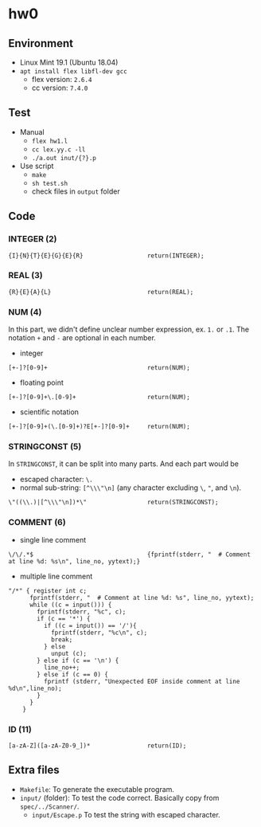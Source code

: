 # hw0

## Environment
- Linux Mint 19.1 (Ubuntu 18.04)
- `apt install flex libfl-dev gcc`
  - flex version: `2.6.4`
  - cc version: `7.4.0`

## Test
- Manual
  - `flex hw1.l`
  - `cc lex.yy.c -ll`
  - `./a.out inut/{?}.p`
- Use script
  - `make`
  - `sh test.sh`
  - check files in `output` folder

## Code
### INTEGER (2)
```
{I}{N}{T}{E}{G}{E}{R}                  return(INTEGER);
```

### REAL (3)
```
{R}{E}{A}{L}                           return(REAL);
```

### NUM (4)
In this part, we didn't define unclear number expression, ex. `1.` or `.1`.
The notation `+` and `-` are optional in each number.

- integer
```
[+-]?[0-9]+                            return(NUM);
```

- floating point
```
[+-]?[0-9]+\.[0-9]+                    return(NUM);
```

- scientific notation
```
[+-]?[0-9]+(\.[0-9]+)?E[+-]?[0-9]+     return(NUM);
```

### STRINGCONST (5)
In `STRINGCONST`, it can be split into many parts. And each part would be
  - escaped character: `\.`
  - normal sub-string: `[^\\\"\n]` (any character excluding `\`, `"`, and `\n`).
```
\"((\\.)|[^\\\"\n])*\"                 return(STRINGCONST);
```

### COMMENT (6)
- single line comment
```
\/\/.*$                                {fprintf(stderr, "  # Comment at line %d: %s\n", line_no, yytext);}
```

- multiple line comment
```
"/*" { register int c;
      fprintf(stderr, "  # Comment at line %d: %s", line_no, yytext);
      while ((c = input())) {
        fprintf(stderr, "%c", c);
        if (c == '*') {
          if ((c = input()) == '/'){
            fprintf(stderr, "%c\n", c);
            break;
          } else
            unput (c);
        } else if (c == '\n') {
          line_no++;
        } else if (c == 0) {
          fprintf (stderr, "Unexpected EOF inside comment at line %d\n",line_no);
        }
      }
    }
```

### ID (11)
```
[a-zA-Z]([a-zA-Z0-9_])*                return(ID);
```

## Extra files
- `Makefile`:
To generate the executable program.
- `input/` (folder):
To test the code correct. Basically copy from `spec/../Scanner/`.
  - `input/Escape.p`
  To test the string with escaped character.
